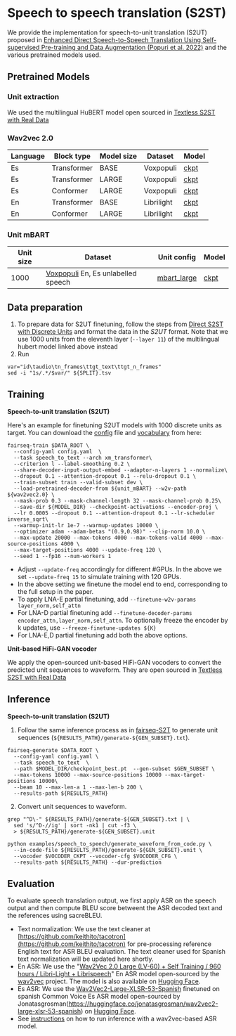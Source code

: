 # Speech to speech translation (S2ST)

We provide the implementation for speech-to-unit translation (S2UT) proposed
in [Enhanced Direct Speech-to-Speech Translation Using Self-supervised Pre-training and Data Augmentation (Popuri et al. 2022)](https://arxiv.org/abs/2204.02967)
and the various pretrained models used.

## Pretrained Models

### Unit extraction

We used the multilingual HuBERT model open sourced in [Textless S2ST with Real Data](textless_s2st_real_data.md)

### Wav2vec 2.0

Language | Block type | Model size | Dataset | Model |
--- | --- | --- | --- | --- |
Es | Transformer | BASE | Voxpopuli | [ckpt](https://dl.fbaipublicfiles.com/fairseq/speech_to_speech/s2st_finetuning/w2v2/es/transformer_B.pt) |
Es | Transformer | LARGE | Voxpopuli | [ckpt](https://dl.fbaipublicfiles.com/fairseq/speech_to_speech/s2st_finetuning/w2v2/es/transformer_L.pt) |
Es | Conformer | LARGE | Voxpopuli | [ckpt](https://dl.fbaipublicfiles.com/fairseq/speech_to_speech/s2st_finetuning/w2v2/es/conformer_L.pt) |
En | Transformer | BASE | Librilight| [ckpt](https://dl.fbaipublicfiles.com/fairseq/speech_to_speech/s2st_finetuning/w2v2/en/transformer_B.pt) |
En | Conformer | LARGE | Librilight | [ckpt](https://dl.fbaipublicfiles.com/fairseq/speech_to_speech/s2st_finetuning/w2v2/en/conformer_L.pt) |

### Unit mBART

Unit size | Dataset | Unit config | Model |
--- | --- | --- | --- |
1000 | [Voxpopuli](https://aclanthology.org/2021.acl-long.80) En, Es unlabelled speech  | [mbart_large](https://github.com/pytorch/fairseq/blob/f591cc94caa85098ccf125a4782f91125b6a086d/fairseq/models/bart/model.py#L368) |[ckpt](https://dl.fbaipublicfiles.com/fairseq/speech_to_speech/s2st_finetuning/unit_mBART/checkpoint.pt) |

## Data preparation

1. To prepare data for S2UT finetuning, follow the steps
   from [Direct S2ST with Discrete Units](./direct_s2st_discrete_units.md) and format the data in the _S2UT_ format.
   Note that we use 1000 units from the eleventh layer (`--layer 11`) of the multilingual hubert model linked above
   instead
2. Run

```
var="id\taudio\tn_frames\ttgt_text\ttgt_n_frames"
sed -i "1s/.*/$var/" ${SPLIT}.tsv
```

## Training

**Speech-to-unit translation (S2UT)**

Here's an example for finetuning S2UT models with 1000 discrete units as target. You can download
the [config](https://dl.fbaipublicfiles.com/fairseq/speech_to_speech/s2st_finetuning/config.yaml) file
and [vocabulary](https://dl.fbaipublicfiles.com/fairseq/speech_to_speech/s2st_finetuning/dict.txt) from here:

```
fairseq-train $DATA_ROOT \
  --config-yaml config.yaml  \
  --task speech_to_text --arch xm_transformer\
  --criterion l --label-smoothing 0.2 \
  --share-decoder-input-output-embed --adaptor-n-layers 1 --normalize\
  --dropout 0.1 --attention-dropout 0.1 --relu-dropout 0.1 \
  --train-subset train --valid-subset dev \
  --load-pretrained-decoder-from ${unit_mBART} --w2v-path ${wav2vec2.0} \
  --mask-prob 0.3 --mask-channel-length 32 --mask-channel-prob 0.25\
  --save-dir ${MODEL_DIR} --checkpoint-activations --encoder-proj \
  --lr 0.0005 --dropout 0.1 --attention-dropout 0.1 --lr-scheduler inverse_sqrt\
  --warmup-init-lr 1e-7 --warmup-updates 10000 \
  --optimizer adam --adam-betas "(0.9,0.98)" --clip-norm 10.0 \
  --max-update 20000 --max-tokens 4000 --max-tokens-valid 4000 --max-source-positions 4000 \
  --max-target-positions 4000 --update-freq 120 \
  --seed 1 --fp16 --num-workers 1
```

* Adjust `--update-freq` accordingly for different #GPUs. In the above we set `--update-freq 15` to simulate training
  with 120 GPUs.
* In the above setting we finetune the model end to end, corresponding to the full setup in the paper.
* To apply LNA-E partial finetuning, add `--finetune-w2v-params layer_norm,self_attn`
* For LNA-D partial finetuning add `--finetune-decoder-params encoder_attn,layer_norm,self_attn`. To optionally freeze
  the encoder by k updates, use `--freeze-finetune-updates ${K}`
* For LNA-E,D partial finetuning add both the above options.

**Unit-based HiFi-GAN vocoder**

We apply the open-sourced unit-based HiFi-GAN vocoders to convert the predicted unit sequences to waveform. They are
open sourced in [Textless S2ST with Real Data](textless_s2st_real_data.md)

## Inference

**Speech-to-unit translation (S2UT)**

1. Follow the same inference process as
   in [fairseq-S2T](https://github.com/pytorch/fairseq/tree/main/examples/speech_to_text) to generate unit
   sequences (`${RESULTS_PATH}/generate-${GEN_SUBSET}.txt`).

```
fairseq-generate $DATA_ROOT \
  --config-yaml config.yaml \
  --task speech_to_text  \
  --path $MODEL_DIR/checkpoint_best.pt  --gen-subset $GEN_SUBSET \
  --max-tokens 10000 --max-source-positions 10000 --max-target-positions 10000\
  --beam 10 --max-len-a 1 --max-len-b 200 \
  --results-path ${RESULTS_PATH}
```

2. Convert unit sequences to waveform.

```
grep "^D\-" ${RESULTS_PATH}/generate-${GEN_SUBSET}.txt | \
  sed 's/^D-//ig' | sort -nk1 | cut -f3 \
  > ${RESULTS_PATH}/generate-${GEN_SUBSET}.unit

python examples/speech_to_speech/generate_waveform_from_code.py \
  --in-code-file ${RESULTS_PATH}/generate-${GEN_SUBSET}.unit \
  --vocoder $VOCODER_CKPT --vocoder-cfg $VOCODER_CFG \
  --results-path ${RESULTS_PATH} --dur-prediction
```

## Evaluation

To evaluate speech translation output, we first apply ASR on the speech output and then compute BLEU score betweent the
ASR decoded text and the references using sacreBLEU.

* Text normalization: We use the text cleaner
  at [https://github.com/keithito/tacotron](https://github.com/keithito/tacotron) for pre-processing reference English
  text for ASR BLEU evaluation. The text cleaner used for Spanish text normalization will be updated here shortly.
* En ASR: We use
  the "[Wav2Vec 2.0 Large (LV-60) + Self Training / 960 hours / Libri-Light + Librispeech](https://dl.fbaipublicfiles.com/fairseq/wav2vec/wav2vec_vox_960h_pl.pt)"
  En ASR model open-sourced by the [wav2vec](https://github.com/pytorch/fairseq/tree/main/examples/wav2vec) project. The
  model is also available on [Hugging Face](https://huggingface.co/facebook/wav2vec2-large-960h-lv60-self).
* Es ASR: We use the [Wav2Vec2-Large-XLSR-53-Spanish](https://huggingface.co/facebook/wav2vec2-large-xlsr-53) finetuned
  on spanish Common Voice Es ASR model open-sourced by
  Jonatasgrosman(<https://huggingface.co/jonatasgrosman/wav2vec2-large-xlsr-53-spanish>)
  on [Hugging Face](https://huggingface.co/jonatasgrosman/wav2vec2-large-xlsr-53-spanish).
* See [instructions](https://github.com/pytorch/fairseq/tree/main/examples/wav2vec#evaluating-a-ctc-model) on how to run
  inference with a wav2vec-based ASR model.
